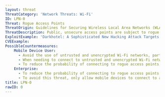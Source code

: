 ```yaml
---
layout: threat
ThreatCategory: 'Network Threats: Wi-Fi'
ID: LPN-0
Threat: Rogue Access Points
ThreatOrigin: Guidelines for Securing Wireless Local Area Networks (WLANs) (SP 800-153) [^16]
ThreatDescription: Public, unsecure access points are subject to rogue access point attacks. This could allow adversaries to man-in-the-middle traffic going to and from devices connected to the network.
ExploitExample: 'Darkhotel: A Sophisticated New Hacking Attack Targets High-Profile Hotel Guests [^17]'
CVEExample:
PossibleCountermeasures:
    Mobile Device User:
      - Avoid the use of untrusted and unencrypted Wi-Fi networks, particularly when needing to access sensitive services.
      - When needing to connect to untrusted and unencrypted Wi-Fi networks, attempt to verify with a representative of the hosting organization (e.g., coffe shop employee) that the detected network is the correct one.
      - To reduce the probability of connecting to rogue access points, use Wi-Fi hotspot services that associate access points with registered Wi-Fi provider, geolocation, and crowd-sourced reputation data to make assertions about the their apparent trustworthiness.
    Enterprise:
      - To reduce the probability of connecting to rogue access points, use Wi-Fi hotspot services that associate access points with registered Wi-Fi provider, geolocation, and crowd-sourced reputation data to make assertions about the their apparent trustworthiness.
      - To avoid this threat, only allow mobile devices to connect to authorized Wi-Fi networks that use WPA2 encryption.
title: LPN-0
rawID: 0
---
```

